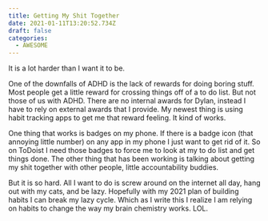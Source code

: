 ```yaml
---
title: Getting My Shit Together
date: 2021-01-11T13:20:52.734Z
draft: false
categories:
  - AWESOME
---
```

It is a lot harder than I want it to be. 

One of the downfalls of ADHD is the lack of rewards for doing boring stuff. Most people get a little reward for crossing things off of a to do list. But not those of us with ADHD. There are no internal awards for Dylan, instead I have to rely on external awards that I provide. My newest thing is using habit tracking apps to get me that reward feeling. It kind of works.

One thing that works is badges on my phone. If there is a badge icon (that annoying little number) on any app in my phone I just want to get rid of it. So on ToDoist I need those badges to force me to look at my to do list and get things done. The other thing that has been working is talking about getting my shit together with other people, little accountability buddies. 

But it is so hard. All I want to do is screw around on the internet all day, hang out with my cats, and be lazy. Hopefully with my 2021 plan of building habits I can break my lazy cycle. Which as I write this I realize I am relying on habits to change the way my brain chemistry works. LOL.